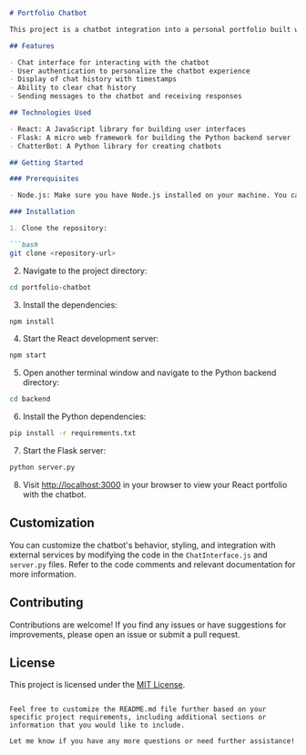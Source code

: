 ```markdown
# Portfolio Chatbot

This project is a chatbot integration into a personal portfolio built with React. The chatbot allows visitors to interact and receive automated responses based on their input.

## Features

- Chat interface for interacting with the chatbot
- User authentication to personalize the chatbot experience
- Display of chat history with timestamps
- Ability to clear chat history
- Sending messages to the chatbot and receiving responses

## Technologies Used

- React: A JavaScript library for building user interfaces
- Flask: A micro web framework for building the Python backend server
- ChatterBot: A Python library for creating chatbots

## Getting Started

### Prerequisites

- Node.js: Make sure you have Node.js installed on your machine. You can download it from [https://nodejs.org](https://nodejs.org).

### Installation

1. Clone the repository:

```bash
git clone <repository-url>
```

2. Navigate to the project directory:

```bash
cd portfolio-chatbot
```

3. Install the dependencies:

```bash
npm install
```

4. Start the React development server:

```bash
npm start
```

5. Open another terminal window and navigate to the Python backend directory:

```bash
cd backend
```

6. Install the Python dependencies:

```bash
pip install -r requirements.txt
```

7. Start the Flask server:

```bash
python server.py
```

8. Visit [http://localhost:3000](http://localhost:3000) in your browser to view your React portfolio with the chatbot.

## Customization

You can customize the chatbot's behavior, styling, and integration with external services by modifying the code in the `ChatInterface.js` and `server.py` files. Refer to the code comments and relevant documentation for more information.

## Contributing

Contributions are welcome! If you find any issues or have suggestions for improvements, please open an issue or submit a pull request.

## License

This project is licensed under the [MIT License](LICENSE).
```

Feel free to customize the README.md file further based on your specific project requirements, including additional sections or information that you would like to include.

Let me know if you have any more questions or need further assistance!
